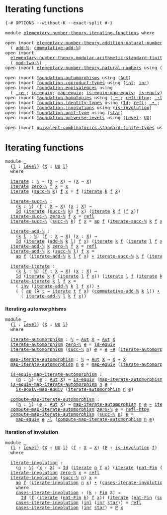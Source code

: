 # Iterating functions

<pre class="Agda"><a id="32" class="Symbol">{-#</a> <a id="36" class="Keyword">OPTIONS</a> <a id="44" class="Pragma">--without-K</a> <a id="56" class="Pragma">--exact-split</a> <a id="70" class="Symbol">#-}</a>

<a id="75" class="Keyword">module</a> <a id="82" href="elementary-number-theory.iterating-functions.html" class="Module">elementary-number-theory.iterating-functions</a> <a id="127" class="Keyword">where</a>

<a id="134" class="Keyword">open</a> <a id="139" class="Keyword">import</a> <a id="146" href="elementary-number-theory.addition-natural-numbers.html" class="Module">elementary-number-theory.addition-natural-numbers</a> <a id="196" class="Keyword">using</a>
  <a id="204" class="Symbol">(</a> <a id="206" href="elementary-number-theory.addition-natural-numbers.html#988" class="Function">add-ℕ</a><a id="211" class="Symbol">;</a> <a id="213" href="elementary-number-theory.addition-natural-numbers.html#2076" class="Function">commutative-add-ℕ</a><a id="230" class="Symbol">)</a>
<a id="232" class="Keyword">open</a> <a id="237" class="Keyword">import</a>
  <a id="246" href="elementary-number-theory.modular-arithmetic-standard-finite-types.html" class="Module">elementary-number-theory.modular-arithmetic-standard-finite-types</a> <a id="312" class="Keyword">using</a>
  <a id="320" class="Symbol">(</a> <a id="322" href="elementary-number-theory.modular-arithmetic-standard-finite-types.html#2999" class="Function">mod-two-ℕ</a><a id="331" class="Symbol">)</a>
<a id="333" class="Keyword">open</a> <a id="338" class="Keyword">import</a> <a id="345" href="elementary-number-theory.natural-numbers.html" class="Module">elementary-number-theory.natural-numbers</a> <a id="386" class="Keyword">using</a> <a id="392" class="Symbol">(</a><a id="393" href="elementary-number-theory.natural-numbers.html#1444" class="Datatype">ℕ</a><a id="394" class="Symbol">;</a> <a id="396" href="elementary-number-theory.natural-numbers.html#1465" class="InductiveConstructor">zero-ℕ</a><a id="402" class="Symbol">;</a> <a id="404" href="elementary-number-theory.natural-numbers.html#1478" class="InductiveConstructor">succ-ℕ</a><a id="410" class="Symbol">)</a>

<a id="413" class="Keyword">open</a> <a id="418" class="Keyword">import</a> <a id="425" href="foundation.automorphisms.html" class="Module">foundation.automorphisms</a> <a id="450" class="Keyword">using</a> <a id="456" class="Symbol">(</a><a id="457" href="foundation.automorphisms.html#1210" class="Function">Aut</a><a id="460" class="Symbol">)</a>
<a id="462" class="Keyword">open</a> <a id="467" class="Keyword">import</a> <a id="474" href="foundation.coproduct-types.html" class="Module">foundation.coproduct-types</a> <a id="501" class="Keyword">using</a> <a id="507" class="Symbol">(</a><a id="508" href="foundation.coproduct-types.html#1239" class="InductiveConstructor">inl</a><a id="511" class="Symbol">;</a> <a id="513" href="foundation.coproduct-types.html#1262" class="InductiveConstructor">inr</a><a id="516" class="Symbol">)</a>
<a id="518" class="Keyword">open</a> <a id="523" class="Keyword">import</a> <a id="530" href="foundation.equivalences.html" class="Module">foundation.equivalences</a> <a id="554" class="Keyword">using</a>
  <a id="562" class="Symbol">(</a> <a id="564" href="foundation-core.equivalences.html#7843" class="Function Operator">_∘e_</a><a id="568" class="Symbol">;</a> <a id="570" href="foundation-core.equivalences.html#2480" class="Function">id-equiv</a><a id="578" class="Symbol">;</a> <a id="580" href="foundation-core.equivalences.html#1807" class="Function">map-equiv</a><a id="589" class="Symbol">;</a> <a id="591" href="foundation-core.equivalences.html#1862" class="Function">is-equiv-map-equiv</a><a id="609" class="Symbol">;</a> <a id="611" href="foundation-core.equivalences.html#1542" class="Function">is-equiv</a><a id="619" class="Symbol">)</a>
<a id="621" class="Keyword">open</a> <a id="626" class="Keyword">import</a> <a id="633" href="foundation.homotopies.html" class="Module">foundation.homotopies</a> <a id="655" class="Keyword">using</a> <a id="661" class="Symbol">(</a><a id="662" href="foundation-core.homotopies.html#467" class="Function Operator">_~_</a><a id="665" class="Symbol">;</a> <a id="667" href="foundation-core.homotopies.html#632" class="Function">refl-htpy</a><a id="676" class="Symbol">;</a> <a id="678" href="foundation-core.homotopies.html#1768" class="Function Operator">_·l_</a><a id="682" class="Symbol">)</a>
<a id="684" class="Keyword">open</a> <a id="689" class="Keyword">import</a> <a id="696" href="foundation.identity-types.html" class="Module">foundation.identity-types</a> <a id="722" class="Keyword">using</a> <a id="728" class="Symbol">(</a><a id="729" href="foundation-core.identity-types.html#641" class="Datatype">Id</a><a id="731" class="Symbol">;</a> <a id="733" href="foundation-core.identity-types.html#694" class="InductiveConstructor">refl</a><a id="737" class="Symbol">;</a> <a id="739" href="foundation-core.identity-types.html#1239" class="Function Operator">_∙_</a><a id="742" class="Symbol">;</a> <a id="744" href="foundation-core.identity-types.html#1552" class="Function">inv</a><a id="747" class="Symbol">;</a> <a id="749" href="foundation-core.identity-types.html#2853" class="Function">ap</a><a id="751" class="Symbol">)</a>
<a id="753" class="Keyword">open</a> <a id="758" class="Keyword">import</a> <a id="765" href="foundation.involutions.html" class="Module">foundation.involutions</a> <a id="788" class="Keyword">using</a> <a id="794" class="Symbol">(</a><a id="795" href="foundation.involutions.html#571" class="Function">is-involution</a><a id="808" class="Symbol">)</a>
<a id="810" class="Keyword">open</a> <a id="815" class="Keyword">import</a> <a id="822" href="foundation.unit-type.html" class="Module">foundation.unit-type</a> <a id="843" class="Keyword">using</a> <a id="849" class="Symbol">(</a><a id="850" href="foundation.unit-type.html#999" class="InductiveConstructor">star</a><a id="854" class="Symbol">)</a>
<a id="856" class="Keyword">open</a> <a id="861" class="Keyword">import</a> <a id="868" href="foundation.universe-levels.html" class="Module">foundation.universe-levels</a> <a id="895" class="Keyword">using</a> <a id="901" class="Symbol">(</a><a id="902" href="Agda.Primitive.html#597" class="Postulate">Level</a><a id="907" class="Symbol">;</a> <a id="909" href="foundation-core.universe-levels.html#222" class="Primitive">UU</a><a id="911" class="Symbol">)</a>

<a id="914" class="Keyword">open</a> <a id="919" class="Keyword">import</a> <a id="926" href="univalent-combinatorics.standard-finite-types.html" class="Module">univalent-combinatorics.standard-finite-types</a> <a id="972" class="Keyword">using</a> <a id="978" class="Symbol">(</a><a id="979" href="univalent-combinatorics.standard-finite-types.html#5606" class="Function">nat-Fin</a><a id="986" class="Symbol">;</a> <a id="988" href="univalent-combinatorics.standard-finite-types.html#2085" class="Function">Fin</a><a id="991" class="Symbol">;</a> <a id="993" href="univalent-combinatorics.standard-finite-types.html#7604" class="Function">succ-Fin</a><a id="1001" class="Symbol">)</a>
</pre>
# Iterating functions

<pre class="Agda"><a id="1039" class="Keyword">module</a> <a id="1046" href="elementary-number-theory.iterating-functions.html#1046" class="Module">_</a>
  <a id="1050" class="Symbol">{</a><a id="1051" href="elementary-number-theory.iterating-functions.html#1051" class="Bound">l</a> <a id="1053" class="Symbol">:</a> <a id="1055" href="Agda.Primitive.html#597" class="Postulate">Level</a><a id="1060" class="Symbol">}</a> <a id="1062" class="Symbol">{</a><a id="1063" href="elementary-number-theory.iterating-functions.html#1063" class="Bound">X</a> <a id="1065" class="Symbol">:</a> <a id="1067" href="foundation-core.universe-levels.html#222" class="Primitive">UU</a> <a id="1070" href="elementary-number-theory.iterating-functions.html#1051" class="Bound">l</a><a id="1071" class="Symbol">}</a>
  <a id="1075" class="Keyword">where</a>
  
  <a id="1086" href="elementary-number-theory.iterating-functions.html#1086" class="Function">iterate</a> <a id="1094" class="Symbol">:</a> <a id="1096" href="elementary-number-theory.natural-numbers.html#1444" class="Datatype">ℕ</a> <a id="1098" class="Symbol">→</a> <a id="1100" class="Symbol">(</a><a id="1101" href="elementary-number-theory.iterating-functions.html#1063" class="Bound">X</a> <a id="1103" class="Symbol">→</a> <a id="1105" href="elementary-number-theory.iterating-functions.html#1063" class="Bound">X</a><a id="1106" class="Symbol">)</a> <a id="1108" class="Symbol">→</a> <a id="1110" class="Symbol">(</a><a id="1111" href="elementary-number-theory.iterating-functions.html#1063" class="Bound">X</a> <a id="1113" class="Symbol">→</a> <a id="1115" href="elementary-number-theory.iterating-functions.html#1063" class="Bound">X</a><a id="1116" class="Symbol">)</a>
  <a id="1120" href="elementary-number-theory.iterating-functions.html#1086" class="Function">iterate</a> <a id="1128" href="elementary-number-theory.natural-numbers.html#1465" class="InductiveConstructor">zero-ℕ</a> <a id="1135" href="elementary-number-theory.iterating-functions.html#1135" class="Bound">f</a> <a id="1137" href="elementary-number-theory.iterating-functions.html#1137" class="Bound">x</a> <a id="1139" class="Symbol">=</a> <a id="1141" href="elementary-number-theory.iterating-functions.html#1137" class="Bound">x</a>
  <a id="1145" href="elementary-number-theory.iterating-functions.html#1086" class="Function">iterate</a> <a id="1153" class="Symbol">(</a><a id="1154" href="elementary-number-theory.natural-numbers.html#1478" class="InductiveConstructor">succ-ℕ</a> <a id="1161" href="elementary-number-theory.iterating-functions.html#1161" class="Bound">k</a><a id="1162" class="Symbol">)</a> <a id="1164" href="elementary-number-theory.iterating-functions.html#1164" class="Bound">f</a> <a id="1166" href="elementary-number-theory.iterating-functions.html#1166" class="Bound">x</a> <a id="1168" class="Symbol">=</a> <a id="1170" href="elementary-number-theory.iterating-functions.html#1164" class="Bound">f</a> <a id="1172" class="Symbol">(</a><a id="1173" href="elementary-number-theory.iterating-functions.html#1086" class="Function">iterate</a> <a id="1181" href="elementary-number-theory.iterating-functions.html#1161" class="Bound">k</a> <a id="1183" href="elementary-number-theory.iterating-functions.html#1164" class="Bound">f</a> <a id="1185" href="elementary-number-theory.iterating-functions.html#1166" class="Bound">x</a><a id="1186" class="Symbol">)</a>

  <a id="1191" href="elementary-number-theory.iterating-functions.html#1191" class="Function">iterate-succ-ℕ</a> <a id="1206" class="Symbol">:</a>
    <a id="1212" class="Symbol">(</a><a id="1213" href="elementary-number-theory.iterating-functions.html#1213" class="Bound">k</a> <a id="1215" class="Symbol">:</a> <a id="1217" href="elementary-number-theory.natural-numbers.html#1444" class="Datatype">ℕ</a><a id="1218" class="Symbol">)</a> <a id="1220" class="Symbol">(</a><a id="1221" href="elementary-number-theory.iterating-functions.html#1221" class="Bound">f</a> <a id="1223" class="Symbol">:</a> <a id="1225" href="elementary-number-theory.iterating-functions.html#1063" class="Bound">X</a> <a id="1227" class="Symbol">→</a> <a id="1229" href="elementary-number-theory.iterating-functions.html#1063" class="Bound">X</a><a id="1230" class="Symbol">)</a> <a id="1232" class="Symbol">(</a><a id="1233" href="elementary-number-theory.iterating-functions.html#1233" class="Bound">x</a> <a id="1235" class="Symbol">:</a> <a id="1237" href="elementary-number-theory.iterating-functions.html#1063" class="Bound">X</a><a id="1238" class="Symbol">)</a> <a id="1240" class="Symbol">→</a>
    <a id="1246" href="foundation-core.identity-types.html#641" class="Datatype">Id</a> <a id="1249" class="Symbol">(</a><a id="1250" href="elementary-number-theory.iterating-functions.html#1086" class="Function">iterate</a> <a id="1258" class="Symbol">(</a><a id="1259" href="elementary-number-theory.natural-numbers.html#1478" class="InductiveConstructor">succ-ℕ</a> <a id="1266" href="elementary-number-theory.iterating-functions.html#1213" class="Bound">k</a><a id="1267" class="Symbol">)</a> <a id="1269" href="elementary-number-theory.iterating-functions.html#1221" class="Bound">f</a> <a id="1271" href="elementary-number-theory.iterating-functions.html#1233" class="Bound">x</a><a id="1272" class="Symbol">)</a> <a id="1274" class="Symbol">(</a><a id="1275" href="elementary-number-theory.iterating-functions.html#1086" class="Function">iterate</a> <a id="1283" href="elementary-number-theory.iterating-functions.html#1213" class="Bound">k</a> <a id="1285" href="elementary-number-theory.iterating-functions.html#1221" class="Bound">f</a> <a id="1287" class="Symbol">(</a><a id="1288" href="elementary-number-theory.iterating-functions.html#1221" class="Bound">f</a> <a id="1290" href="elementary-number-theory.iterating-functions.html#1233" class="Bound">x</a><a id="1291" class="Symbol">))</a>
  <a id="1296" href="elementary-number-theory.iterating-functions.html#1191" class="Function">iterate-succ-ℕ</a> <a id="1311" href="elementary-number-theory.natural-numbers.html#1465" class="InductiveConstructor">zero-ℕ</a> <a id="1318" href="elementary-number-theory.iterating-functions.html#1318" class="Bound">f</a> <a id="1320" href="elementary-number-theory.iterating-functions.html#1320" class="Bound">x</a> <a id="1322" class="Symbol">=</a> <a id="1324" href="foundation-core.identity-types.html#694" class="InductiveConstructor">refl</a>
  <a id="1331" href="elementary-number-theory.iterating-functions.html#1191" class="Function">iterate-succ-ℕ</a> <a id="1346" class="Symbol">(</a><a id="1347" href="elementary-number-theory.natural-numbers.html#1478" class="InductiveConstructor">succ-ℕ</a> <a id="1354" href="elementary-number-theory.iterating-functions.html#1354" class="Bound">k</a><a id="1355" class="Symbol">)</a> <a id="1357" href="elementary-number-theory.iterating-functions.html#1357" class="Bound">f</a> <a id="1359" href="elementary-number-theory.iterating-functions.html#1359" class="Bound">x</a> <a id="1361" class="Symbol">=</a> <a id="1363" href="foundation-core.identity-types.html#2853" class="Function">ap</a> <a id="1366" href="elementary-number-theory.iterating-functions.html#1357" class="Bound">f</a> <a id="1368" class="Symbol">(</a><a id="1369" href="elementary-number-theory.iterating-functions.html#1191" class="Function">iterate-succ-ℕ</a> <a id="1384" href="elementary-number-theory.iterating-functions.html#1354" class="Bound">k</a> <a id="1386" href="elementary-number-theory.iterating-functions.html#1357" class="Bound">f</a> <a id="1388" href="elementary-number-theory.iterating-functions.html#1359" class="Bound">x</a><a id="1389" class="Symbol">)</a>

  <a id="1394" href="elementary-number-theory.iterating-functions.html#1394" class="Function">iterate-add-ℕ</a> <a id="1408" class="Symbol">:</a>
    <a id="1414" class="Symbol">(</a><a id="1415" href="elementary-number-theory.iterating-functions.html#1415" class="Bound">k</a> <a id="1417" href="elementary-number-theory.iterating-functions.html#1417" class="Bound">l</a> <a id="1419" class="Symbol">:</a> <a id="1421" href="elementary-number-theory.natural-numbers.html#1444" class="Datatype">ℕ</a><a id="1422" class="Symbol">)</a> <a id="1424" class="Symbol">(</a><a id="1425" href="elementary-number-theory.iterating-functions.html#1425" class="Bound">f</a> <a id="1427" class="Symbol">:</a> <a id="1429" href="elementary-number-theory.iterating-functions.html#1063" class="Bound">X</a> <a id="1431" class="Symbol">→</a> <a id="1433" href="elementary-number-theory.iterating-functions.html#1063" class="Bound">X</a><a id="1434" class="Symbol">)</a> <a id="1436" class="Symbol">(</a><a id="1437" href="elementary-number-theory.iterating-functions.html#1437" class="Bound">x</a> <a id="1439" class="Symbol">:</a> <a id="1441" href="elementary-number-theory.iterating-functions.html#1063" class="Bound">X</a><a id="1442" class="Symbol">)</a> <a id="1444" class="Symbol">→</a>
    <a id="1450" href="foundation-core.identity-types.html#641" class="Datatype">Id</a> <a id="1453" class="Symbol">(</a><a id="1454" href="elementary-number-theory.iterating-functions.html#1086" class="Function">iterate</a> <a id="1462" class="Symbol">(</a><a id="1463" href="elementary-number-theory.addition-natural-numbers.html#988" class="Function">add-ℕ</a> <a id="1469" href="elementary-number-theory.iterating-functions.html#1415" class="Bound">k</a> <a id="1471" href="elementary-number-theory.iterating-functions.html#1417" class="Bound">l</a><a id="1472" class="Symbol">)</a> <a id="1474" href="elementary-number-theory.iterating-functions.html#1425" class="Bound">f</a> <a id="1476" href="elementary-number-theory.iterating-functions.html#1437" class="Bound">x</a><a id="1477" class="Symbol">)</a> <a id="1479" class="Symbol">(</a><a id="1480" href="elementary-number-theory.iterating-functions.html#1086" class="Function">iterate</a> <a id="1488" href="elementary-number-theory.iterating-functions.html#1415" class="Bound">k</a> <a id="1490" href="elementary-number-theory.iterating-functions.html#1425" class="Bound">f</a> <a id="1492" class="Symbol">(</a><a id="1493" href="elementary-number-theory.iterating-functions.html#1086" class="Function">iterate</a> <a id="1501" href="elementary-number-theory.iterating-functions.html#1417" class="Bound">l</a> <a id="1503" href="elementary-number-theory.iterating-functions.html#1425" class="Bound">f</a> <a id="1505" href="elementary-number-theory.iterating-functions.html#1437" class="Bound">x</a><a id="1506" class="Symbol">))</a>
  <a id="1511" href="elementary-number-theory.iterating-functions.html#1394" class="Function">iterate-add-ℕ</a> <a id="1525" href="elementary-number-theory.iterating-functions.html#1525" class="Bound">k</a> <a id="1527" href="elementary-number-theory.natural-numbers.html#1465" class="InductiveConstructor">zero-ℕ</a> <a id="1534" href="elementary-number-theory.iterating-functions.html#1534" class="Bound">f</a> <a id="1536" href="elementary-number-theory.iterating-functions.html#1536" class="Bound">x</a> <a id="1538" class="Symbol">=</a> <a id="1540" href="foundation-core.identity-types.html#694" class="InductiveConstructor">refl</a>
  <a id="1547" href="elementary-number-theory.iterating-functions.html#1394" class="Function">iterate-add-ℕ</a> <a id="1561" href="elementary-number-theory.iterating-functions.html#1561" class="Bound">k</a> <a id="1563" class="Symbol">(</a><a id="1564" href="elementary-number-theory.natural-numbers.html#1478" class="InductiveConstructor">succ-ℕ</a> <a id="1571" href="elementary-number-theory.iterating-functions.html#1571" class="Bound">l</a><a id="1572" class="Symbol">)</a> <a id="1574" href="elementary-number-theory.iterating-functions.html#1574" class="Bound">f</a> <a id="1576" href="elementary-number-theory.iterating-functions.html#1576" class="Bound">x</a> <a id="1578" class="Symbol">=</a>
    <a id="1584" href="foundation-core.identity-types.html#2853" class="Function">ap</a> <a id="1587" href="elementary-number-theory.iterating-functions.html#1574" class="Bound">f</a> <a id="1589" class="Symbol">(</a><a id="1590" href="elementary-number-theory.iterating-functions.html#1394" class="Function">iterate-add-ℕ</a> <a id="1604" href="elementary-number-theory.iterating-functions.html#1561" class="Bound">k</a> <a id="1606" href="elementary-number-theory.iterating-functions.html#1571" class="Bound">l</a> <a id="1608" href="elementary-number-theory.iterating-functions.html#1574" class="Bound">f</a> <a id="1610" href="elementary-number-theory.iterating-functions.html#1576" class="Bound">x</a><a id="1611" class="Symbol">)</a> <a id="1613" href="foundation-core.identity-types.html#1239" class="Function Operator">∙</a> <a id="1615" href="elementary-number-theory.iterating-functions.html#1191" class="Function">iterate-succ-ℕ</a> <a id="1630" href="elementary-number-theory.iterating-functions.html#1561" class="Bound">k</a> <a id="1632" href="elementary-number-theory.iterating-functions.html#1574" class="Bound">f</a> <a id="1634" class="Symbol">(</a><a id="1635" href="elementary-number-theory.iterating-functions.html#1086" class="Function">iterate</a> <a id="1643" href="elementary-number-theory.iterating-functions.html#1571" class="Bound">l</a> <a id="1645" href="elementary-number-theory.iterating-functions.html#1574" class="Bound">f</a> <a id="1647" href="elementary-number-theory.iterating-functions.html#1576" class="Bound">x</a><a id="1648" class="Symbol">)</a>

  <a id="1653" href="elementary-number-theory.iterating-functions.html#1653" class="Function">iterate-iterate</a> <a id="1669" class="Symbol">:</a>
    <a id="1675" class="Symbol">(</a><a id="1676" href="elementary-number-theory.iterating-functions.html#1676" class="Bound">k</a> <a id="1678" href="elementary-number-theory.iterating-functions.html#1678" class="Bound">l</a> <a id="1680" class="Symbol">:</a> <a id="1682" href="elementary-number-theory.natural-numbers.html#1444" class="Datatype">ℕ</a><a id="1683" class="Symbol">)</a> <a id="1685" class="Symbol">(</a><a id="1686" href="elementary-number-theory.iterating-functions.html#1686" class="Bound">f</a> <a id="1688" class="Symbol">:</a> <a id="1690" href="elementary-number-theory.iterating-functions.html#1063" class="Bound">X</a> <a id="1692" class="Symbol">→</a> <a id="1694" href="elementary-number-theory.iterating-functions.html#1063" class="Bound">X</a><a id="1695" class="Symbol">)</a> <a id="1697" class="Symbol">(</a><a id="1698" href="elementary-number-theory.iterating-functions.html#1698" class="Bound">x</a> <a id="1700" class="Symbol">:</a> <a id="1702" href="elementary-number-theory.iterating-functions.html#1063" class="Bound">X</a><a id="1703" class="Symbol">)</a> <a id="1705" class="Symbol">→</a>
    <a id="1711" href="foundation-core.identity-types.html#641" class="Datatype">Id</a> <a id="1714" class="Symbol">(</a><a id="1715" href="elementary-number-theory.iterating-functions.html#1086" class="Function">iterate</a> <a id="1723" href="elementary-number-theory.iterating-functions.html#1676" class="Bound">k</a> <a id="1725" href="elementary-number-theory.iterating-functions.html#1686" class="Bound">f</a> <a id="1727" class="Symbol">(</a><a id="1728" href="elementary-number-theory.iterating-functions.html#1086" class="Function">iterate</a> <a id="1736" href="elementary-number-theory.iterating-functions.html#1678" class="Bound">l</a> <a id="1738" href="elementary-number-theory.iterating-functions.html#1686" class="Bound">f</a> <a id="1740" href="elementary-number-theory.iterating-functions.html#1698" class="Bound">x</a><a id="1741" class="Symbol">))</a> <a id="1744" class="Symbol">(</a><a id="1745" href="elementary-number-theory.iterating-functions.html#1086" class="Function">iterate</a> <a id="1753" href="elementary-number-theory.iterating-functions.html#1678" class="Bound">l</a> <a id="1755" href="elementary-number-theory.iterating-functions.html#1686" class="Bound">f</a> <a id="1757" class="Symbol">(</a><a id="1758" href="elementary-number-theory.iterating-functions.html#1086" class="Function">iterate</a> <a id="1766" href="elementary-number-theory.iterating-functions.html#1676" class="Bound">k</a> <a id="1768" href="elementary-number-theory.iterating-functions.html#1686" class="Bound">f</a> <a id="1770" href="elementary-number-theory.iterating-functions.html#1698" class="Bound">x</a><a id="1771" class="Symbol">))</a>
  <a id="1776" href="elementary-number-theory.iterating-functions.html#1653" class="Function">iterate-iterate</a> <a id="1792" href="elementary-number-theory.iterating-functions.html#1792" class="Bound">k</a> <a id="1794" href="elementary-number-theory.iterating-functions.html#1794" class="Bound">l</a> <a id="1796" href="elementary-number-theory.iterating-functions.html#1796" class="Bound">f</a> <a id="1798" href="elementary-number-theory.iterating-functions.html#1798" class="Bound">x</a> <a id="1800" class="Symbol">=</a>
    <a id="1806" class="Symbol">(</a> <a id="1808" href="foundation-core.identity-types.html#1552" class="Function">inv</a> <a id="1812" class="Symbol">(</a><a id="1813" href="elementary-number-theory.iterating-functions.html#1394" class="Function">iterate-add-ℕ</a> <a id="1827" href="elementary-number-theory.iterating-functions.html#1792" class="Bound">k</a> <a id="1829" href="elementary-number-theory.iterating-functions.html#1794" class="Bound">l</a> <a id="1831" href="elementary-number-theory.iterating-functions.html#1796" class="Bound">f</a> <a id="1833" href="elementary-number-theory.iterating-functions.html#1798" class="Bound">x</a><a id="1834" class="Symbol">))</a> <a id="1837" href="foundation-core.identity-types.html#1239" class="Function Operator">∙</a>
    <a id="1843" class="Symbol">(</a> <a id="1845" class="Symbol">(</a> <a id="1847" href="foundation-core.identity-types.html#2853" class="Function">ap</a> <a id="1850" class="Symbol">(λ</a> <a id="1853" href="elementary-number-theory.iterating-functions.html#1853" class="Bound">t</a> <a id="1855" class="Symbol">→</a> <a id="1857" href="elementary-number-theory.iterating-functions.html#1086" class="Function">iterate</a> <a id="1865" href="elementary-number-theory.iterating-functions.html#1853" class="Bound">t</a> <a id="1867" href="elementary-number-theory.iterating-functions.html#1796" class="Bound">f</a> <a id="1869" href="elementary-number-theory.iterating-functions.html#1798" class="Bound">x</a><a id="1870" class="Symbol">)</a> <a id="1872" class="Symbol">(</a><a id="1873" href="elementary-number-theory.addition-natural-numbers.html#2076" class="Function">commutative-add-ℕ</a> <a id="1891" href="elementary-number-theory.iterating-functions.html#1792" class="Bound">k</a> <a id="1893" href="elementary-number-theory.iterating-functions.html#1794" class="Bound">l</a><a id="1894" class="Symbol">))</a> <a id="1897" href="foundation-core.identity-types.html#1239" class="Function Operator">∙</a>
      <a id="1905" class="Symbol">(</a> <a id="1907" href="elementary-number-theory.iterating-functions.html#1394" class="Function">iterate-add-ℕ</a> <a id="1921" href="elementary-number-theory.iterating-functions.html#1794" class="Bound">l</a> <a id="1923" href="elementary-number-theory.iterating-functions.html#1792" class="Bound">k</a> <a id="1925" href="elementary-number-theory.iterating-functions.html#1796" class="Bound">f</a> <a id="1927" href="elementary-number-theory.iterating-functions.html#1798" class="Bound">x</a><a id="1928" class="Symbol">))</a>
</pre>
### Iterating automorphisms

<pre class="Agda"><a id="1973" class="Keyword">module</a> <a id="1980" href="elementary-number-theory.iterating-functions.html#1980" class="Module">_</a>
  <a id="1984" class="Symbol">{</a><a id="1985" href="elementary-number-theory.iterating-functions.html#1985" class="Bound">l</a> <a id="1987" class="Symbol">:</a> <a id="1989" href="Agda.Primitive.html#597" class="Postulate">Level</a><a id="1994" class="Symbol">}</a> <a id="1996" class="Symbol">{</a><a id="1997" href="elementary-number-theory.iterating-functions.html#1997" class="Bound">X</a> <a id="1999" class="Symbol">:</a> <a id="2001" href="foundation-core.universe-levels.html#222" class="Primitive">UU</a> <a id="2004" href="elementary-number-theory.iterating-functions.html#1985" class="Bound">l</a><a id="2005" class="Symbol">}</a>
  <a id="2009" class="Keyword">where</a>

  <a id="2018" href="elementary-number-theory.iterating-functions.html#2018" class="Function">iterate-automorphism</a> <a id="2039" class="Symbol">:</a> <a id="2041" href="elementary-number-theory.natural-numbers.html#1444" class="Datatype">ℕ</a> <a id="2043" class="Symbol">→</a> <a id="2045" href="foundation.automorphisms.html#1210" class="Function">Aut</a> <a id="2049" href="elementary-number-theory.iterating-functions.html#1997" class="Bound">X</a> <a id="2051" class="Symbol">→</a> <a id="2053" href="foundation.automorphisms.html#1210" class="Function">Aut</a> <a id="2057" href="elementary-number-theory.iterating-functions.html#1997" class="Bound">X</a>
  <a id="2061" href="elementary-number-theory.iterating-functions.html#2018" class="Function">iterate-automorphism</a> <a id="2082" href="elementary-number-theory.natural-numbers.html#1465" class="InductiveConstructor">zero-ℕ</a> <a id="2089" href="elementary-number-theory.iterating-functions.html#2089" class="Bound">e</a> <a id="2091" class="Symbol">=</a> <a id="2093" href="foundation-core.equivalences.html#2480" class="Function">id-equiv</a>
  <a id="2104" href="elementary-number-theory.iterating-functions.html#2018" class="Function">iterate-automorphism</a> <a id="2125" class="Symbol">(</a><a id="2126" href="elementary-number-theory.natural-numbers.html#1478" class="InductiveConstructor">succ-ℕ</a> <a id="2133" href="elementary-number-theory.iterating-functions.html#2133" class="Bound">n</a><a id="2134" class="Symbol">)</a> <a id="2136" href="elementary-number-theory.iterating-functions.html#2136" class="Bound">e</a> <a id="2138" class="Symbol">=</a> <a id="2140" href="elementary-number-theory.iterating-functions.html#2136" class="Bound">e</a> <a id="2142" href="foundation-core.equivalences.html#7843" class="Function Operator">∘e</a> <a id="2145" class="Symbol">(</a><a id="2146" href="elementary-number-theory.iterating-functions.html#2018" class="Function">iterate-automorphism</a> <a id="2167" href="elementary-number-theory.iterating-functions.html#2133" class="Bound">n</a> <a id="2169" href="elementary-number-theory.iterating-functions.html#2136" class="Bound">e</a><a id="2170" class="Symbol">)</a>

  <a id="2175" href="elementary-number-theory.iterating-functions.html#2175" class="Function">map-iterate-automorphism</a> <a id="2200" class="Symbol">:</a> <a id="2202" href="elementary-number-theory.natural-numbers.html#1444" class="Datatype">ℕ</a> <a id="2204" class="Symbol">→</a> <a id="2206" href="foundation.automorphisms.html#1210" class="Function">Aut</a> <a id="2210" href="elementary-number-theory.iterating-functions.html#1997" class="Bound">X</a> <a id="2212" class="Symbol">→</a> <a id="2214" href="elementary-number-theory.iterating-functions.html#1997" class="Bound">X</a> <a id="2216" class="Symbol">→</a> <a id="2218" href="elementary-number-theory.iterating-functions.html#1997" class="Bound">X</a>
  <a id="2222" href="elementary-number-theory.iterating-functions.html#2175" class="Function">map-iterate-automorphism</a> <a id="2247" href="elementary-number-theory.iterating-functions.html#2247" class="Bound">n</a> <a id="2249" href="elementary-number-theory.iterating-functions.html#2249" class="Bound">e</a> <a id="2251" class="Symbol">=</a> <a id="2253" href="foundation-core.equivalences.html#1807" class="Function">map-equiv</a> <a id="2263" class="Symbol">(</a><a id="2264" href="elementary-number-theory.iterating-functions.html#2018" class="Function">iterate-automorphism</a> <a id="2285" href="elementary-number-theory.iterating-functions.html#2247" class="Bound">n</a> <a id="2287" href="elementary-number-theory.iterating-functions.html#2249" class="Bound">e</a><a id="2288" class="Symbol">)</a>

  <a id="2293" href="elementary-number-theory.iterating-functions.html#2293" class="Function">is-equiv-map-iterate-automorphism</a> <a id="2327" class="Symbol">:</a>
    <a id="2333" class="Symbol">(</a><a id="2334" href="elementary-number-theory.iterating-functions.html#2334" class="Bound">n</a> <a id="2336" class="Symbol">:</a> <a id="2338" href="elementary-number-theory.natural-numbers.html#1444" class="Datatype">ℕ</a><a id="2339" class="Symbol">)</a> <a id="2341" class="Symbol">(</a><a id="2342" href="elementary-number-theory.iterating-functions.html#2342" class="Bound">e</a> <a id="2344" class="Symbol">:</a> <a id="2346" href="foundation.automorphisms.html#1210" class="Function">Aut</a> <a id="2350" href="elementary-number-theory.iterating-functions.html#1997" class="Bound">X</a><a id="2351" class="Symbol">)</a> <a id="2353" class="Symbol">→</a> <a id="2355" href="foundation-core.equivalences.html#1542" class="Function">is-equiv</a> <a id="2364" class="Symbol">(</a><a id="2365" href="elementary-number-theory.iterating-functions.html#2175" class="Function">map-iterate-automorphism</a> <a id="2390" href="elementary-number-theory.iterating-functions.html#2334" class="Bound">n</a> <a id="2392" href="elementary-number-theory.iterating-functions.html#2342" class="Bound">e</a><a id="2393" class="Symbol">)</a>
  <a id="2397" href="elementary-number-theory.iterating-functions.html#2293" class="Function">is-equiv-map-iterate-automorphism</a> <a id="2431" href="elementary-number-theory.iterating-functions.html#2431" class="Bound">n</a> <a id="2433" href="elementary-number-theory.iterating-functions.html#2433" class="Bound">e</a> <a id="2435" class="Symbol">=</a>
    <a id="2441" href="foundation-core.equivalences.html#1862" class="Function">is-equiv-map-equiv</a> <a id="2460" class="Symbol">(</a><a id="2461" href="elementary-number-theory.iterating-functions.html#2018" class="Function">iterate-automorphism</a> <a id="2482" href="elementary-number-theory.iterating-functions.html#2431" class="Bound">n</a> <a id="2484" href="elementary-number-theory.iterating-functions.html#2433" class="Bound">e</a><a id="2485" class="Symbol">)</a>

  <a id="2490" href="elementary-number-theory.iterating-functions.html#2490" class="Function">compute-map-iterate-automorphism</a> <a id="2523" class="Symbol">:</a>
    <a id="2529" class="Symbol">(</a><a id="2530" href="elementary-number-theory.iterating-functions.html#2530" class="Bound">n</a> <a id="2532" class="Symbol">:</a> <a id="2534" href="elementary-number-theory.natural-numbers.html#1444" class="Datatype">ℕ</a><a id="2535" class="Symbol">)</a> <a id="2537" class="Symbol">(</a><a id="2538" href="elementary-number-theory.iterating-functions.html#2538" class="Bound">e</a> <a id="2540" class="Symbol">:</a> <a id="2542" href="foundation.automorphisms.html#1210" class="Function">Aut</a> <a id="2546" href="elementary-number-theory.iterating-functions.html#1997" class="Bound">X</a><a id="2547" class="Symbol">)</a> <a id="2549" class="Symbol">→</a> <a id="2551" href="elementary-number-theory.iterating-functions.html#2175" class="Function">map-iterate-automorphism</a> <a id="2576" href="elementary-number-theory.iterating-functions.html#2530" class="Bound">n</a> <a id="2578" href="elementary-number-theory.iterating-functions.html#2538" class="Bound">e</a> <a id="2580" href="foundation-core.homotopies.html#467" class="Function Operator">~</a> <a id="2582" href="elementary-number-theory.iterating-functions.html#1086" class="Function">iterate</a> <a id="2590" href="elementary-number-theory.iterating-functions.html#2530" class="Bound">n</a> <a id="2592" class="Symbol">(</a><a id="2593" href="foundation-core.equivalences.html#1807" class="Function">map-equiv</a> <a id="2603" href="elementary-number-theory.iterating-functions.html#2538" class="Bound">e</a><a id="2604" class="Symbol">)</a>
  <a id="2608" href="elementary-number-theory.iterating-functions.html#2490" class="Function">compute-map-iterate-automorphism</a> <a id="2641" href="elementary-number-theory.natural-numbers.html#1465" class="InductiveConstructor">zero-ℕ</a> <a id="2648" href="elementary-number-theory.iterating-functions.html#2648" class="Bound">e</a> <a id="2650" class="Symbol">=</a> <a id="2652" href="foundation-core.homotopies.html#632" class="Function">refl-htpy</a>
  <a id="2664" href="elementary-number-theory.iterating-functions.html#2490" class="Function">compute-map-iterate-automorphism</a> <a id="2697" class="Symbol">(</a><a id="2698" href="elementary-number-theory.natural-numbers.html#1478" class="InductiveConstructor">succ-ℕ</a> <a id="2705" href="elementary-number-theory.iterating-functions.html#2705" class="Bound">n</a><a id="2706" class="Symbol">)</a> <a id="2708" href="elementary-number-theory.iterating-functions.html#2708" class="Bound">e</a> <a id="2710" class="Symbol">=</a>
    <a id="2716" href="foundation-core.equivalences.html#1807" class="Function">map-equiv</a> <a id="2726" href="elementary-number-theory.iterating-functions.html#2708" class="Bound">e</a> <a id="2728" href="foundation-core.homotopies.html#1768" class="Function Operator">·l</a> <a id="2731" class="Symbol">(</a><a id="2732" href="elementary-number-theory.iterating-functions.html#2490" class="Function">compute-map-iterate-automorphism</a> <a id="2765" href="elementary-number-theory.iterating-functions.html#2705" class="Bound">n</a> <a id="2767" href="elementary-number-theory.iterating-functions.html#2708" class="Bound">e</a><a id="2768" class="Symbol">)</a>
</pre>
### Iteration of involution

<pre class="Agda"><a id="2812" class="Keyword">module</a> <a id="2819" href="elementary-number-theory.iterating-functions.html#2819" class="Module">_</a>
  <a id="2823" class="Symbol">{</a><a id="2824" href="elementary-number-theory.iterating-functions.html#2824" class="Bound">l</a> <a id="2826" class="Symbol">:</a> <a id="2828" href="Agda.Primitive.html#597" class="Postulate">Level</a><a id="2833" class="Symbol">}</a> <a id="2835" class="Symbol">{</a><a id="2836" href="elementary-number-theory.iterating-functions.html#2836" class="Bound">X</a> <a id="2838" class="Symbol">:</a> <a id="2840" href="foundation-core.universe-levels.html#222" class="Primitive">UU</a> <a id="2843" href="elementary-number-theory.iterating-functions.html#2824" class="Bound">l</a><a id="2844" class="Symbol">}</a> <a id="2846" class="Symbol">(</a><a id="2847" href="elementary-number-theory.iterating-functions.html#2847" class="Bound">f</a> <a id="2849" class="Symbol">:</a> <a id="2851" href="elementary-number-theory.iterating-functions.html#2836" class="Bound">X</a> <a id="2853" class="Symbol">→</a> <a id="2855" href="elementary-number-theory.iterating-functions.html#2836" class="Bound">X</a><a id="2856" class="Symbol">)</a> <a id="2858" class="Symbol">(</a><a id="2859" href="elementary-number-theory.iterating-functions.html#2859" class="Bound">P</a> <a id="2861" class="Symbol">:</a> <a id="2863" href="foundation.involutions.html#571" class="Function">is-involution</a> <a id="2877" href="elementary-number-theory.iterating-functions.html#2847" class="Bound">f</a><a id="2878" class="Symbol">)</a>
  <a id="2882" class="Keyword">where</a>
  
  <a id="2893" href="elementary-number-theory.iterating-functions.html#2893" class="Function">iterate-involution</a> <a id="2912" class="Symbol">:</a>
    <a id="2918" class="Symbol">(</a><a id="2919" href="elementary-number-theory.iterating-functions.html#2919" class="Bound">n</a> <a id="2921" class="Symbol">:</a> <a id="2923" href="elementary-number-theory.natural-numbers.html#1444" class="Datatype">ℕ</a><a id="2924" class="Symbol">)</a> <a id="2926" class="Symbol">(</a><a id="2927" href="elementary-number-theory.iterating-functions.html#2927" class="Bound">x</a> <a id="2929" class="Symbol">:</a> <a id="2931" href="elementary-number-theory.iterating-functions.html#2836" class="Bound">X</a><a id="2932" class="Symbol">)</a> <a id="2934" class="Symbol">→</a> <a id="2936" href="foundation-core.identity-types.html#641" class="Datatype">Id</a> <a id="2939" class="Symbol">(</a><a id="2940" href="elementary-number-theory.iterating-functions.html#1086" class="Function">iterate</a> <a id="2948" href="elementary-number-theory.iterating-functions.html#2919" class="Bound">n</a> <a id="2950" href="elementary-number-theory.iterating-functions.html#2847" class="Bound">f</a> <a id="2952" href="elementary-number-theory.iterating-functions.html#2927" class="Bound">x</a><a id="2953" class="Symbol">)</a> <a id="2955" class="Symbol">(</a><a id="2956" href="elementary-number-theory.iterating-functions.html#1086" class="Function">iterate</a> <a id="2964" class="Symbol">(</a><a id="2965" href="univalent-combinatorics.standard-finite-types.html#5606" class="Function">nat-Fin</a> <a id="2973" class="Symbol">(</a><a id="2974" href="elementary-number-theory.modular-arithmetic-standard-finite-types.html#2999" class="Function">mod-two-ℕ</a> <a id="2984" href="elementary-number-theory.iterating-functions.html#2919" class="Bound">n</a><a id="2985" class="Symbol">))</a> <a id="2988" href="elementary-number-theory.iterating-functions.html#2847" class="Bound">f</a> <a id="2990" href="elementary-number-theory.iterating-functions.html#2927" class="Bound">x</a><a id="2991" class="Symbol">)</a>
  <a id="2995" href="elementary-number-theory.iterating-functions.html#2893" class="Function">iterate-involution</a> <a id="3014" href="elementary-number-theory.natural-numbers.html#1465" class="InductiveConstructor">zero-ℕ</a> <a id="3021" href="elementary-number-theory.iterating-functions.html#3021" class="Bound">x</a> <a id="3023" class="Symbol">=</a> <a id="3025" href="foundation-core.identity-types.html#694" class="InductiveConstructor">refl</a>
  <a id="3032" href="elementary-number-theory.iterating-functions.html#2893" class="Function">iterate-involution</a> <a id="3051" class="Symbol">(</a><a id="3052" href="elementary-number-theory.natural-numbers.html#1478" class="InductiveConstructor">succ-ℕ</a> <a id="3059" href="elementary-number-theory.iterating-functions.html#3059" class="Bound">n</a><a id="3060" class="Symbol">)</a> <a id="3062" href="elementary-number-theory.iterating-functions.html#3062" class="Bound">x</a> <a id="3064" class="Symbol">=</a>
    <a id="3070" href="foundation-core.identity-types.html#2853" class="Function">ap</a> <a id="3073" href="elementary-number-theory.iterating-functions.html#2847" class="Bound">f</a> <a id="3075" class="Symbol">(</a><a id="3076" href="elementary-number-theory.iterating-functions.html#2893" class="Function">iterate-involution</a> <a id="3095" href="elementary-number-theory.iterating-functions.html#3059" class="Bound">n</a> <a id="3097" href="elementary-number-theory.iterating-functions.html#3062" class="Bound">x</a><a id="3098" class="Symbol">)</a> <a id="3100" href="foundation-core.identity-types.html#1239" class="Function Operator">∙</a> <a id="3102" class="Symbol">(</a><a id="3103" href="elementary-number-theory.iterating-functions.html#3157" class="Function">cases-iterate-involution</a> <a id="3128" class="Symbol">(</a><a id="3129" href="elementary-number-theory.modular-arithmetic-standard-finite-types.html#2999" class="Function">mod-two-ℕ</a> <a id="3139" href="elementary-number-theory.iterating-functions.html#3059" class="Bound">n</a><a id="3140" class="Symbol">))</a>
    <a id="3147" class="Keyword">where</a>
    <a id="3157" href="elementary-number-theory.iterating-functions.html#3157" class="Function">cases-iterate-involution</a> <a id="3182" class="Symbol">:</a> <a id="3184" class="Symbol">(</a><a id="3185" href="elementary-number-theory.iterating-functions.html#3185" class="Bound">k</a> <a id="3187" class="Symbol">:</a> <a id="3189" href="univalent-combinatorics.standard-finite-types.html#2085" class="Function">Fin</a> <a id="3193" class="Number">2</a><a id="3194" class="Symbol">)</a> <a id="3196" class="Symbol">→</a>
      <a id="3204" href="foundation-core.identity-types.html#641" class="Datatype">Id</a> <a id="3207" class="Symbol">(</a><a id="3208" href="elementary-number-theory.iterating-functions.html#2847" class="Bound">f</a> <a id="3210" class="Symbol">(</a><a id="3211" href="elementary-number-theory.iterating-functions.html#1086" class="Function">iterate</a> <a id="3219" class="Symbol">(</a><a id="3220" href="univalent-combinatorics.standard-finite-types.html#5606" class="Function">nat-Fin</a> <a id="3228" href="elementary-number-theory.iterating-functions.html#3185" class="Bound">k</a><a id="3229" class="Symbol">)</a> <a id="3231" href="elementary-number-theory.iterating-functions.html#2847" class="Bound">f</a> <a id="3233" href="elementary-number-theory.iterating-functions.html#3062" class="Bound">x</a><a id="3234" class="Symbol">))</a> <a id="3237" class="Symbol">(</a><a id="3238" href="elementary-number-theory.iterating-functions.html#1086" class="Function">iterate</a> <a id="3246" class="Symbol">(</a><a id="3247" href="univalent-combinatorics.standard-finite-types.html#5606" class="Function">nat-Fin</a> <a id="3255" class="Symbol">(</a><a id="3256" href="univalent-combinatorics.standard-finite-types.html#7604" class="Function">succ-Fin</a> <a id="3265" href="elementary-number-theory.iterating-functions.html#3185" class="Bound">k</a><a id="3266" class="Symbol">))</a> <a id="3269" href="elementary-number-theory.iterating-functions.html#2847" class="Bound">f</a> <a id="3271" href="elementary-number-theory.iterating-functions.html#3062" class="Bound">x</a><a id="3272" class="Symbol">)</a> 
    <a id="3279" href="elementary-number-theory.iterating-functions.html#3157" class="Function">cases-iterate-involution</a> <a id="3304" class="Symbol">(</a><a id="3305" href="foundation.coproduct-types.html#1239" class="InductiveConstructor">inl</a> <a id="3309" class="Symbol">(</a><a id="3310" href="foundation.coproduct-types.html#1262" class="InductiveConstructor">inr</a> <a id="3314" href="foundation.unit-type.html#999" class="InductiveConstructor">star</a><a id="3318" class="Symbol">))</a> <a id="3321" class="Symbol">=</a> <a id="3323" href="foundation-core.identity-types.html#694" class="InductiveConstructor">refl</a>
    <a id="3332" href="elementary-number-theory.iterating-functions.html#3157" class="Function">cases-iterate-involution</a> <a id="3357" class="Symbol">(</a><a id="3358" href="foundation.coproduct-types.html#1262" class="InductiveConstructor">inr</a> <a id="3362" href="foundation.unit-type.html#999" class="InductiveConstructor">star</a><a id="3366" class="Symbol">)</a> <a id="3368" class="Symbol">=</a> <a id="3370" href="elementary-number-theory.iterating-functions.html#2859" class="Bound">P</a> <a id="3372" href="elementary-number-theory.iterating-functions.html#3062" class="Bound">x</a>
</pre>